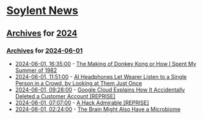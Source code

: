 # [Soylent News](../../../README.md)

## [Archives](../../index.md) for [2024](../index.md)

### [Archives](../../index.md) for [2024-06-01](index.md)

* [2024-06-01, 16:35:00](https://soylentnews.org/article.pl?sid=24/05/30/1454203&from=rss) - [The Making of Donkey Kong or How I Spent My Summer of 1982](https://soylentnews.org/article.pl?sid=24/05/30/1454203&from=rss)
* [2024-06-01, 11:51:00](https://soylentnews.org/article.pl?sid=24/05/30/1444225&from=rss) - [AI Headphones Let Wearer Listen to a Single Person in a Crowd, by Looking at Them Just Once](https://soylentnews.org/article.pl?sid=24/05/30/1444225&from=rss)
* [2024-06-01, 09:28:00](https://soylentnews.org/article.pl?sid=24/05/31/0013202&from=rss) - [Google Cloud Explains How It Accidentally Deleted a Customer Account [REPRISE]](https://soylentnews.org/article.pl?sid=24/05/31/0013202&from=rss)
* [2024-06-01, 07:07:00](https://soylentnews.org/article.pl?sid=24/05/30/1438203&from=rss) - [A Hack Admirable [REPRISE]](https://soylentnews.org/article.pl?sid=24/05/30/1438203&from=rss)
* [2024-06-01, 02:24:00](https://soylentnews.org/article.pl?sid=24/05/30/1435234&from=rss) - [The Brain Might Also Have a Microbiome](https://soylentnews.org/article.pl?sid=24/05/30/1435234&from=rss)

